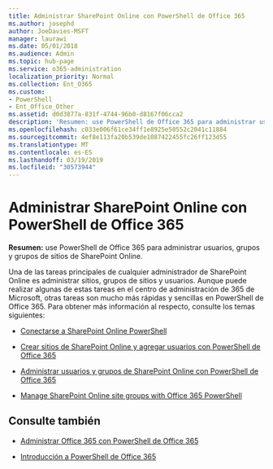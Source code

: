 ```yaml
---
title: Administrar SharePoint Online con PowerShell de Office 365
ms.author: josephd
author: JoeDavies-MSFT
manager: laurawi
ms.date: 05/01/2018
ms.audience: Admin
ms.topic: hub-page
ms.service: o365-administration
localization_priority: Normal
ms.collection: Ent_O365
ms.custom:
- PowerShell
- Ent_Office_Other
ms.assetid: d0d3877a-831f-4744-96b0-d8167f06cca2
description: 'Resumen: use PowerShell de Office 365 para administrar usuarios, grupos y grupos de sitios de SharePoint Online.'
ms.openlocfilehash: c033e006f61ce34ff1e8925e50552c2041c11884
ms.sourcegitcommit: 4ef8e113fa20b539de1087422455fc26ff123d55
ms.translationtype: MT
ms.contentlocale: es-ES
ms.lasthandoff: 03/19/2019
ms.locfileid: "30573944"
---
```

# <a name="manage-sharepoint-online-with-office-365-powershell"></a>Administrar SharePoint Online con PowerShell de Office 365

 **Resumen:** use PowerShell de Office 365 para administrar usuarios, grupos y grupos de sitios de SharePoint Online.
  
Una de las tareas principales de cualquier administrador de SharePoint Online es administrar sitios, grupos de sitios y usuarios. Aunque puede realizar algunas de estas tareas en el centro de administración de 365 de Microsoft, otras tareas son mucho más rápidas y sencillas en PowerShell de Office 365. Para obtener más información al respecto, consulte los temas siguientes:

- [Conectarse a SharePoint Online PowerShell](https://docs.microsoft.com/en-us/powershell/sharepoint/sharepoint-online/connect-sharepoint-online?view=sharepoint-ps)
  
- [Crear sitios de SharePoint Online y agregar usuarios con PowerShell de Office 365](create-sharepoint-sites-and-add-users-with-powershell.md)
    
- [Administrar usuarios y grupos de SharePoint Online con PowerShell de Office 365](manage-sharepoint-users-and-groups-with-powershell.md)
    
- [Manage SharePoint Online site groups with Office 365 PowerShell](manage-sharepoint-site-groups-with-powershell.md)
    
## <a name="see-also"></a>Consulte también

- [Administrar Office 365 con PowerShell de Office 365](manage-office-365-with-office-365-powershell.md)

- [Introducción a PowerShell de Office 365](getting-started-with-office-365-powershell.md)

